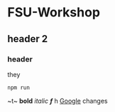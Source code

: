 # FSU-Workshop
## header 2
### header
they
```
npm run
```
~t~
**bold**
*italic*
***f***
h 
[Google](https://www.google.com/)
changes
